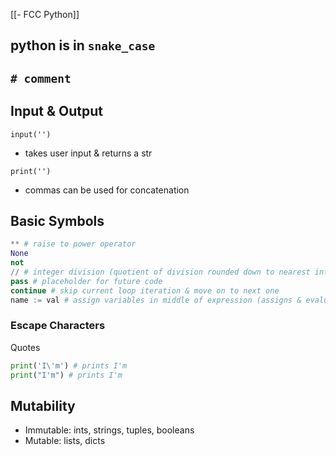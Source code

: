  [[- FCC Python]]
## python is in `snake_case`

## `# comment`

## Input & Output

`input('')`
- takes user input & returns a str

`print('')`
- commas can be used for concatenation 

## Basic Symbols

```python
** # raise to power operator
None
not
// # integer division (quotient of division rounded down to nearest int)
pass # placeholder for future code
continue # skip current loop iteration & move on to next one
name := val # assign variables in middle of expression (assigns & evaluates at once)
```

### Escape Characters

Quotes

```python
print('I\'m') # prints I'm
print("I'm") # prints I'm
```

## Mutability

- Immutable: ints, strings, tuples, booleans
- Mutable: lists, dicts